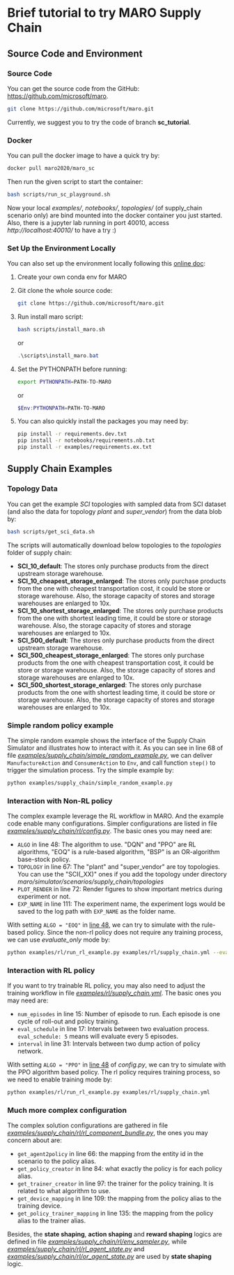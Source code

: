 # Brief tutorial to try MARO Supply Chain

## Source Code and Environment

### Source Code

You can get the source code from the GitHub: https://github.com/microsoft/maro.

```sh
git clone https://github.com/microsoft/maro.git
```

Currently, we suggest you to try the code of branch **sc_tutorial**.

### Docker

You can pull the docker image to have a quick try by:

```sh
docker pull maro2020/maro_sc
```

Then run the given script to start the container:

```sh
bash scripts/run_sc_playground.sh
```

Now your local *examples/*, *notebooks/*, *topologies/* (of supply_chain scenario only) are bind mounted into the docker container you just started. Also, there is a jupyter lab running in port 40010, access *http://localhost:40010/* to have a try :)

### Set Up the Environment Locally

You can also set up the environment locally following this [online doc](https://github.com/microsoft/maro#install-maro-from-source):

1. Create your own conda env for MARO

2. Git clone the whole source code:

    ```sh
    git clone https://github.com/microsoft/maro.git
    ```

3. Run install maro script:

    ```sh
    bash scripts/install_maro.sh
    ```

    or

    ```powershell
    .\scripts\install_maro.bat
    ```

4. Set the PYTHONPATH before running:

    ```sh
    export PYTHONPATH=PATH-TO-MARO
    ```

    or

    ```powershell
    $Env:PYTHONPATH=PATH-TO-MARO
    ```

5. You can also quickly install the packages you may need by:

    ```sh
    pip install -r requirements.dev.txt
    pip install -r notebooks/requirements.nb.txt
    pip install -r examples/requirements.ex.txt
    ```

## Supply Chain Examples

### Topology Data

You can get the example *SCI* topologies with sampled data from SCI dataset (and also the data for topology *plant* and *super_vendor*) from the data blob by:

```sh
bash scripts/get_sci_data.sh
```

The scripts will automatically download below topologies to the *topologies* folder of supply chain:

- **SCI_10_default**: The stores only purchase products from the direct upstream storage warehouse.
- **SCI_10_cheapest_storage_enlarged**: The stores only purchase products from the one with cheapest transportation cost, it could be store or storage warehouse. Also, the storage capacity of stores and storage warehouses are enlarged to 10x.
- **SCI_10_shortest_storage_enlarged**: The stores only purchase products from the one with shortest leading time, it could be store or storage warehouse. Also, the storage capacity of stores and storage warehouses are enlarged to 10x.
- **SCI_500_default**: The stores only purchase products from the direct upstream storage warehouse.
- **SCI_500_cheapest_storage_enlarged**: The stores only purchase products from the one with cheapest transportation cost, it could be store or storage warehouse. Also, the storage capacity of stores and storage warehouses are enlarged to 10x.
- **SCI_500_shortest_storage_enlarged**: The stores only purchase products from the one with shortest leading time, it could be store or storage warehouse. Also, the storage capacity of stores and storage warehouses are enlarged to 10x.

### Simple random policy example

The simple random example shows the interface of the Supply Chain Simulator and illustrates how to interact with it. As you can see in line 68 of file [*examples/supply_chain/simple_random_example.py*](https://github.com/microsoft/maro/blob/sc_refinement/examples/supply_chain/simple_random_example.py#L68), we can deliver `ManufactureAction` and `ConsumerAction` to `Env`, and call function `step()` to trigger the simulation process. Try the simple example by:

```sh
python examples/supply_chain/simple_random_example.py
```

### Interaction with Non-RL policy

The complex example leverage the RL workflow in MARO. And the example code enable many configurations. Simpler configurations are listed in file [*examples/supply_chain/rl/config.py*](https://github.com/microsoft/maro/blob/sc_refinement/examples/supply_chain/rl/config.py). The basic ones you may need are:

- `ALGO` in line 48: The algorithm to use. "DQN" and "PPO" are RL algorithms, "EOQ" is a rule-based algorithm, "BSP" is an OR-algorithm base-stock policy.
- `TOPOLOGY` in line 67: The "plant" and "super_vendor" are toy topologies. You can use the "SCI(_XX)" ones if you add the topology under directory *maro/simulator/scenarios/supply_chain/topologies*
- `PLOT_RENDER` in line 72: Render figures to show important metrics during experiment or not.
- `EXP_NAME` in line 111: The experiment name, the experiment logs would be saved to the log path with `EXP_NAME` as the folder name.

With setting `ALGO = "EOQ"` in [line 48](https://github.com/microsoft/maro/blob/sc_refinement/examples/supply_chain/rl/config.py#L48), we can try to simulate with the rule-based policy. Since the non-rl policy does not require any training process, we can use *evaluate_only* mode by:

```sh
python examples/rl/run_rl_example.py examples/rl/supply_chain.yml --evaluate_only
```

### Interaction with RL policy

If you want to try trainable RL policy, you may also need to adjust the training workflow in file [*examples/rl/supply_chain.yml*](https://github.com/microsoft/maro/blob/sc_refinement/examples/rl/supply_chain.yml). The basic ones you may need are:

- `num_episodes` in line 15: Number of episode to run. Each episode is one cycle of roll-out and policy training.
- `eval_schedule` in line 17: Intervals between two evaluation process. `eval_schedule: 5` means will evaluate every 5 episodes.
- `interval` in line 31: Intervals between two dump action of policy network.

With setting `ALGO = "PPO"` in [line 48](https://github.com/microsoft/maro/blob/sc_refinement/examples/supply_chain/rl/config.py#L48) of *config.py*, we can try to simulate with the PPO algorithm based policy. The rl policy requires training process, so we need to enable training mode by:

```sh
python examples/rl/run_rl_example.py examples/rl/supply_chain.yml
```

### Much more complex configuration

The complex solution configurations are gathered in file [*examples/supply_chain/rl/rl_component_bundle.py*](https://github.com/microsoft/maro/blob/sc_refinement/examples/supply_chain/rl/rl_component_bundle.py), the ones you may concern about are:

- `get_agent2policy` in line 66: the mapping from the entity id in the scenario to the policy alias.
- `get_policy_creator` in line 84: what exactly the policy is for each policy alias.
- `get_trainer_creator` in line 97: the trainer for the policy training. It is related to what algorithm to use.
- `get_device_mapping` in line 109: the mapping from the policy alias to the training device.
- `get_policy_trainer_mapping` in line 135: the mapping from the policy alias to the trainer alias.

Besides, the **state shaping**, **action shaping** and **reward shaping** logics are defined in file [*examples/supply_chain/rl/env_sampler.py*](https://github.com/microsoft/maro/blob/sc_refinement/examples/supply_chain/rl/env_sampler.py), while [*examples/supply_chain/rl/rl_agent_state.py*](https://github.com/microsoft/maro/blob/sc_refinement/examples/supply_chain/rl/rl_agent_state.py) and [*examples/supply_chain/rl/or_agent_state.py*](https://github.com/microsoft/maro/blob/sc_refinement/examples/supply_chain/rl/or_agent_state.py) are used by **state shaping** logic.
